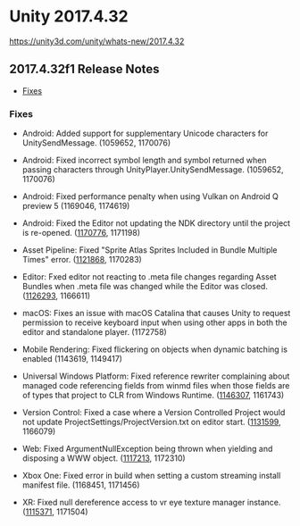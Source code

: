 # Unity 2017.4.32

https://unity3d.com/unity/whats-new/2017.4.32

## 2017.4.32f1 Release Notes

- [Fixes](#fixes)


### Fixes

*   Android: Added support for supplementary Unicode characters for UnitySendMessage. (1059652, 1170076)
    
*   Android: Fixed incorrect symbol length and symbol returned when passing characters through UnityPlayer.UnitySendMessage. (1059652, 1170076)
    
*   Android: Fixed performance penalty when using Vulkan on Android Q preview 5 (1169046, 1174619)
    
*   Android: Fixed the Editor not updating the NDK directory until the project is re-opened. ([1170776](https://issuetracker.unity3d.com/issues/android-2017-dot-4-editor-doesnt-update-ndks-directory-until-the-project-is-re-opened), 1171198)
    
*   Asset Pipeline: Fixed "Sprite Atlas Sprites Included in Bundle Multiple Times" error. ([1121868](https://issuetracker.unity3d.com/issues/android-same-atlas-assets-are-being-included-in-asset-bundle-multiple-times-when-bundle-is-built), 1170283)
    
*   Editor: Fxed editor not reacting to .meta file changes regarding Asset Bundles when .meta file was changed while the Editor was closed. ([1126293](https://issuetracker.unity3d.com/issues/editor-does-not-react-to-meta-file-changes-regarding-asset-bundles-when-meta-file-was-changed-while-the-editor-was-closed), 1166611)
    
*   macOS: Fixes an issue with macOS Catalina that causes Unity to request permission to receive keyboard input when using other apps in both the editor and standalone player. (1172758)
    
*   Mobile Rendering: Fixed flickering on objects when dynamic batching is enabled (1143619, 1149417)
    
*   Universal Windows Platform: Fixed reference rewriter complaining about managed code referencing fields from winmd files when those fields are of types that project to CLR from Windows Runtime. ([1146307](https://issuetracker.unity3d.com/issues/reference-rewriter-errors-when-building-uwp-against-the-insider-windows-sdk), 1161743)
    
*   Version Control: Fixed a case where a Version Controlled Project would not update ProjectSettings/ProjectVersion.txt on editor start. ([1131599](https://issuetracker.unity3d.com/issues/perforce-reverting-the-projectversion-file-marks-it-as-read-only-preventing-any-further-updates), 1166079)
    
*   Web: Fixed ArgumentNullException being thrown when yielding and disposing a WWW object. ([1117213](https://issuetracker.unity3d.com/issues/argumentnullexception-is-thrown-when-yielding-and-disposing-a-www-object), 1172310)
    
*   Xbox One: Fixed error in build when setting a custom streaming install manifest file. (1168451, 1171456)
    
*   XR: Fixed null dereference access to vr eye texture manager instance. ([1115371](https://issuetracker.unity3d.com/issues/xr-windowsmr-project-crashes-when-enabling-xrsettings-for-a-second-time), 1171504)